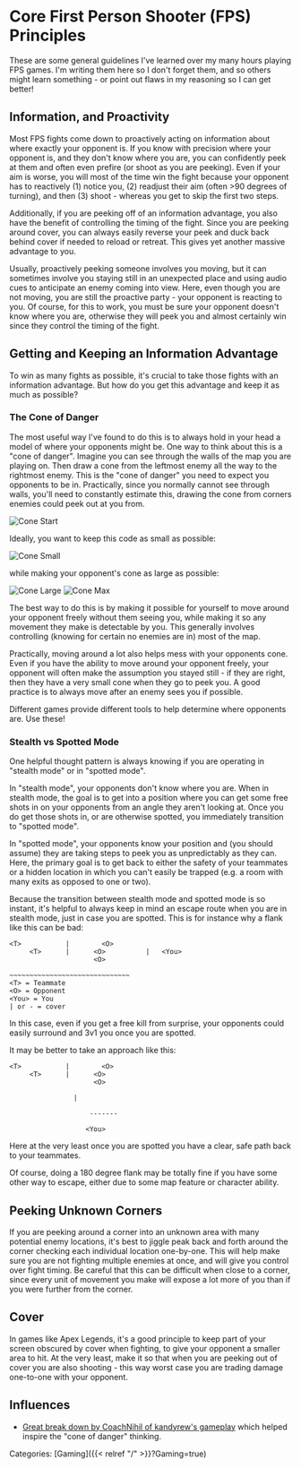 # Core First Person Shooter (FPS) Principles

These are some general guidelines I've learned over my many hours playing FPS
games.  I'm writing them here so I don't forget them, and so others might learn
something - or point out flaws in my reasoning so I can get better!

## Information, and Proactivity

Most FPS fights come down to proactively acting on information about where
exactly your opponent is. If you know with precision where your opponent is,
and they don't know where you are, you can confidently peek at them and often
even prefire (or shoot as you are peeking).  Even if your aim is worse, you
will most of the time win the fight because your opponent has to reactively (1)
notice you, (2) readjust their aim (often >90 degrees of turning), and then (3)
shoot - whereas you get to skip the first two steps.

Additionally, if you are peeking off of an information advantage, you also have
the benefit of controlling the timing of the fight. Since you are peeking
around cover, you can always easily reverse your peek and duck back behind
cover if needed to reload or retreat.  This gives yet another massive advantage
to you.

Usually, proactively peeking someone involves you moving, but it can sometimes
involve you staying still in an unexpected place and using audio cues to
anticipate an enemy coming into view.  Here, even though you are not moving,
you are still the proactive party - your opponent is reacting to you.  Of
course, for this to work, you must be sure your opponent doesn't know where you
are, otherwise they will peek you and almost certainly win since they control
the timing of the fight.

## Getting and Keeping an Information Advantage

To win as many fights as possible, it's crucial to take those fights with an
information advantage. But how do you get this advantage and keep it as much as
possible?

### The Cone of Danger

The most useful way I've found to do this is to always hold in your head a
model of where your opponents might be.  One way to think about this is a "cone
of danger".  Imagine you can see through the walls of the map you are playing
on.  Then draw a cone from the leftmost enemy all the way to the rightmost
enemy.  This is the "cone of danger" you need to expect you opponents to be in.
Practically, since you normally cannot see through walls, you'll need to
constantly estimate this, drawing the cone from corners enemies could peek out
at you from.

![Cone Start](/docs/games/cone_of_danger_start.png)

Ideally, you want to keep this code as small as possible:

![Cone Small](/docs/games/cone_of_danger_small.png)

while making your opponent's cone as large as possible:

![Cone Large](/docs/games/cone_of_danger_large.png)
![Cone Max](/docs/games/cone_of_danger_max.png)

The best way to do this is by making it possible for yourself to move around
your opponent freely without them seeing you, while making it so any movement
they make is detectable by you. This generally involves controlling (knowing
for certain no enemies are in) most of the map.

Practically, moving around a lot also helps mess with your opponents cone. Even
if you have the ability to move around your opponent freely, your opponent will
often make the assumption you stayed still - if they are right, then they have
a very small cone when they go to peek you. A good practice is to always move
after an enemy sees you if possible.

Different games provide different tools to help determine where opponents are.
Use these!

### Stealth vs Spotted Mode

One helpful thought pattern is always knowing if you are operating in "stealth
mode" or in "spotted mode".

In "stealth mode", your opponents don't know where you are. When in stealth
mode, the goal is to get into a position where you can get some free shots in on
your opponents from an angle they aren't looking at. Once you do get those shots
in, or are otherwise spotted, you immediately transition to "spotted mode".

In "spotted mode", your opponents know your position and (you should assume)
they are taking steps to peek you as unpredictably as they can. Here, the
primary goal is to get back to either the safety of your teammates or a hidden
location in which you can't easily be trapped (e.g. a room with many exits as
opposed to one or two).

Because the transition between stealth mode and spotted mode is so instant, it's
helpful to always keep in mind an escape route when you are in stealth mode,
just in case you are spotted. This is for instance why a flank like this can be
bad:

```
<T>           |        <O>
     <T>      |      <O>          |   <You>
                     <O>

~~~~~~~~~~~~~~~~~~~~~~~~~~~~~~
<T> = Teammate
<O> = Opponent
<You> = You
| or - = cover
```

In this case, even if you get a free kill from surprise, your opponents could easily surround and 3v1 you once you are spotted.

It may be better to take an approach like this:

```
<T>           |        <O>
     <T>      |      <O>
                     <O>

                |

                    -------

                   <You>
```

Here at the very least once you are spotted you have a clear, safe path back to
your teammates.

Of course, doing a 180 degree flank may be totally fine if you have some other
way to escape, either due to some map feature or character ability.

## Peeking Unknown Corners

If you are peeking around a corner into an unknown area with many potential
enemy locations, it's best to jiggle peak back and forth around the corner
checking each individual location one-by-one. This will help make sure you are
not fighting multiple enemies at once, and will give you control over fight
timing.  Be careful that this can be difficult when close to a corner, since
every unit of movement you make will expose a lot more of you than if you were
further from the corner.

## Cover

In games like Apex Legends, it's a good principle to keep part of your screen
obscured by cover when fighting, to give your opponent a smaller area to hit. At
the very least, make it so that when you are peeking out of cover you are also
shooting - this way worst case you are trading damage one-to-one with your
opponent.

## Influences

 - [Great break down by CoachNihil of kandyrew's
   gameplay](https://www.youtube.com/watch?v=L4QuNEkLtl8&ab_channel=kandyrew)
   which helped inspire the "cone of danger" thinking.

Categories: [Gaming]({{< relref "/" >}}?Gaming=true)